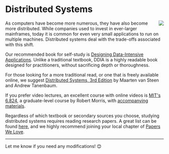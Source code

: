 # Distributed Systems

[<img align="right" src="![ddia](https://github.com/user-attachments/assets/0559184c-dbe3-4310-b541-dc05e8c4a358)">](https://www.amazon.com/Designing-Data-Intensive-Applications-Reliable-Maintainable-ebook/dp/B06XPJML5D/?pldnSite=1)

As computers have become more numerous, they have also become more distributed. While companies used to invest in ever-larger mainframes, today it is common for even very small applications to run on multiple machines. Distributed systems deal with the trade-offs associated with this shift.

Our recommended book for self-study is [Designing Data-Intensive Applications](https://www.amazon.com/Designing-Data-Intensive-Applications-Reliable-Maintainable-ebook/dp/B06XPJML5D/?pldnSite=1). Unlike a traditional textbook, DDIA is a highly readable book designed for practitioners, without sacrificing depth or thoroughness.

For those looking for a more traditional read, or one that is freely available online, we suggest [Distributed Systems, 3rd Edition](https://www.distributed-systems.net/index.php/books/ds3/) by Maarten van Steen and Andrew Tanenbaum.

If you prefer video lectures, an excellent course with online videos is [MIT's 6.824](https://www.youtube.com/watch?v=cQP8WApzIQQ&list=PLrw6a1wE39_tb2fErI4-WkMbsvGQk9_UB), a graduate-level course by Robert Morris, with [accompanying materials](https://pdos.csail.mit.edu/6.824/schedule.html).

Regardless of which textbook or secondary sources you choose, studying distributed systems requires reading research papers. A great list can be found [here](http://dsrg.pdos.csail.mit.edu/papers/), and we highly recommend joining your local chapter of [Papers We Love](https://paperswelove.org/).

---

Let me know if you need any modifications! 😊
